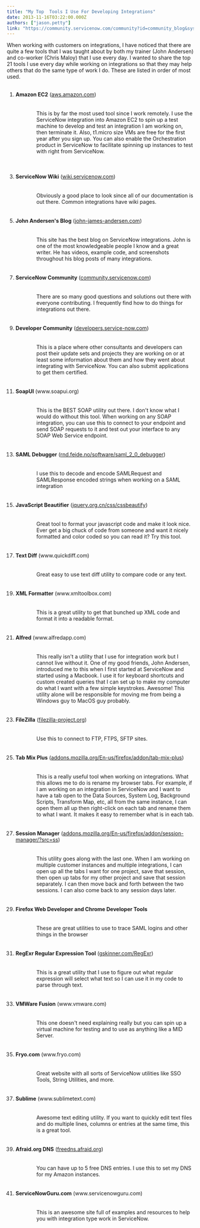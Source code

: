 ```yaml
---
title: "My Top  Tools I Use For Developing Integrations"
date: 2013-11-16T03:22:00.000Z
authors: ["jason.petty"]
link: "https://community.servicenow.com/community?id=community_blog&sys_id=187dae29dbd0dbc01dcaf3231f96191d"
---
```

<p>When working with customers on integrations, I have noticed that there are quite a few tools that I was taught about by both my trainer (John Andersen) and co-worker (Chris Maloy) that I use every day. I wanted to share the top 21 tools I use every day while working on integrations so that they may help others that do the same type of work I do. These are listed in order of most used.<br /><!--break--><br /><ol><li><b>Amazon EC2</b> (<a title="s.amazon.com" href="http://aws.amazon.com">aws.amazon.com</a>)</li><li style="list-style: none"><br /> <div style="margin-left: 2em"><br /> <div style="margin-left: 2em">This is by far the most used tool since I work remotely. I use the ServiceNow integration into Amazon EC2 to spin up a test machine to develop and test an integration I am working on, then terminate it. Also, t1.micro size VMs are free for the first year after you sign up. You can also enable the Orchestration product in ServiceNow to facilitate spinning up instances to test with right from ServiceNow.</div><br /></div><br /><br /></li><li><b>ServiceNow Wiki</b> (<a title="ki.servicenow.com" href="http://wiki.servicenow.com">wiki.servicenow.com</a>)</li><li style="list-style: none"><br /> <div style="margin-left: 2em"><br /> <div style="margin-left: 2em">Obviously a good place to look since all of our documentation is out there. Common integrations have wiki pages.</div><br /></div><br /></li><li><b>John Andersen's Blog</b> (<a title="hn-james-andersen.com" href="http://john-james-andersen.com">john-james-andersen.com</a>)</li><li style="list-style: none"><br /> <div style="margin-left: 2em"><br /> <div style="margin-left: 2em">This site has the best blog on ServiceNow integrations. John is one of the most knowledgeable people I know and a great writer. He has videos, example code, and screenshots throughout his blog posts of many integrations.</div><br /></div><br /></li><li><b>ServiceNow Community</b> (<a title="mmunity.servicenow.com" href="http://community.servicenow.com">community.servicenow.com</a>)</li><li style="list-style: none"><br /> <div style="margin-left: 2em"><br /> <div style="margin-left: 2em">There are so many good questions and solutions out there with everyone contributing. I frequently find how to do things for integrations out there.</div><br /></div><br /></li><li><b>Developer Community</b> (<a title="velopers.service-now.com" href="http://developers.service-now.com">developers.service-now.com</a>)</li><li style="list-style: none"><br /> <div style="margin-left: 2em"><br /> <div style="margin-left: 2em">This is a place where other consultants and developers can post their update sets and projects they are working on or at least some information about them and how they went about integrating with ServiceNow. You can also submit applications to get them certified.</div><br /></div><br /></li><li><b>SoapUI</b> (www.soapui.org)</li><li style="list-style: none"><br /> <div style="margin-left: 2em"><br /> <div style="margin-left: 2em">This is the BEST SOAP utility out there. I don't know what I would do without this tool. When working on any SOAP integration, you can use this to connect to your endpoint and send SOAP requests to it and test out your interface to any SOAP Web Service endpoint.</div><br /></div><br /></li><li><b>SAML Debugger</b> (<a title="d.feide.no/software/saml_2_0_debugger" href="http://rnd.feide.no/software/saml_2_0_debugger">rnd.feide.no/software/saml_2_0_debugger</a>)</li><li style="list-style: none"><br /> <div style="margin-left: 2em"><br /> <div style="margin-left: 2em">I use this to decode and encode SAMLRequest and SAMLResponse encoded strings when working on a SAML integration</div><br /></div><br /></li><li><b>JavaScript Beautifier</b> (<a title="uery.org.cn/css/cssbeautify" href="http://jquery.org.cn/css/cssbeautify">jquery.org.cn/css/cssbeautify</a>)</li><li style="list-style: none"><br /> <div style="margin-left: 2em"><br /> <div style="margin-left: 2em">Great tool to format your javascript code and make it look nice. Ever get a big chuck of code from someone and want it nicely formatted and color coded so you can read it? Try this tool.</div><br /></div><br /></li><li><b>Text Diff</b> (www.quickdiff.com)</li><li style="list-style: none"><br /> <div style="margin-left: 2em"><br /> <div style="margin-left: 2em">Great easy to use text diff utility to compare code or any text.</div><br /></div><br /></li><li><b>XML Formatter</b> (www.xmltoolbox.com)</li><li style="list-style: none"><br /> <div style="margin-left: 2em"><br /> <div style="margin-left: 2em">This is a great utility to get that bunched up XML code and format it into a readable format.</div><br /></div><br /></li><li><b>Alfred</b> (www.alfredapp.com)</li><li style="list-style: none"><br /> <div style="margin-left: 2em"><br /> <div style="margin-left: 2em">This really isn't a utility that I use for integration work but I cannot live without it. One of my good friends, John Andersen, introduced me to this when I first started at ServiceNow and started using a Macbook. I use it for keyboard shortcuts and custom created queries that I can set up to make my computer do what I want with a few simple keystrokes. Awesome! This utility alone will be responsible for moving me from being a Windows guy to MacOS guy probably.</div><br /></div><br /></li><li><b>FileZilla</b> (<a title="lezilla-project.org" href="http://filezilla-project.org">filezilla-project.org</a>)</li><li style="list-style: none"><br /> <div style="margin-left: 2em"><br /> <div style="margin-left: 2em">Use this to connect to FTP, FTPS, SFTP sites.</div><br /></div><br /></li><li><b>Tab Mix Plus</b> (<a title="dons.mozilla.org/En-us/firefox/addon/tab-mix-plus" href="http://addons.mozilla.org/En-us/firefox/addon/tab-mix-plus">addons.mozilla.org/En-us/firefox/addon/tab-mix-plus</a>)</li><li style="list-style: none"><br /> <div style="margin-left: 2em"><br /> <div style="margin-left: 2em">This is a really useful tool when working on integrations. What this allows me to do is rename my browser tabs. For example, if I am working on an integration in ServiceNow and I want to have a tab open to the Data Sources, System Log, Background Scripts, Transform Map, etc, all from the same instance, I can open them all up then right-click on each tab and rename them to what I want. It makes it easy to remember what is in each tab.</div><br /></div><br /></li><li><b>Session Manager</b> (<a title="dons.mozilla.org/En-us/firefox/addon/session-manager/?src=ss" href="http://addons.mozilla.org/En-us/firefox/addon/session-manager/?src=ss">addons.mozilla.org/En-us/firefox/addon/session-manager/?src=ss</a>)</li><li style="list-style: none"><br /> <div style="margin-left: 2em"><br /> <div style="margin-left: 2em">This utility goes along with the last one. When I am working on multiple customer instances and multiple integrations, I can open up all the tabs I want for one project, save that session, then open up tabs for my other project and save that session separately. I can then move back and forth between the two sessions. I can also come back to any session days later.</div><br /></div><br /></li><li><b>Firefox Web Developer and Chrome Developer Tools</b></li><li style="list-style: none"><br /> <div style="margin-left: 2em"><br /> <div style="margin-left: 2em">These are great utilities to use to trace SAML logins and other things in the browser</div><br /></div><br /></li><li><b>RegExr Regular Expression Tool</b> (<a title="kinner.com/RegExr" href="http://gskinner.com/RegExr">gskinner.com/RegExr</a>)</li><li style="list-style: none"><br /> <div style="margin-left: 2em"><br /> <div style="margin-left: 2em">This is a great utility that I use to figure out what regular expression will select what text so I can use it in my code to parse through text.</div><br /></div><br /></li><li><b>VMWare Fusion</b> (www.vmware.com)</li><li style="list-style: none"><br /> <div style="margin-left: 2em"><br /> <div style="margin-left: 2em">This one doesn't need explaining really but you can spin up a virtual machine for testing and to use as anything like a MID Server.</div><br /></div><br /></li><li><b>Fryo.com</b> (www.fryo.com)</li><li style="list-style: none"><br /> <div style="margin-left: 2em"><br /> <div style="margin-left: 2em">Great website with all sorts of ServiceNow utilities like SSO Tools, String Utilities, and more.</div><br /></div><br /></li><li><b>Sublime</b> (www.sublimetext.com)</li><li style="list-style: none"><br /> <div style="margin-left: 2em"><br /> <div style="margin-left: 2em">Awesome text editing utility. If you want to quickly edit text files and do multiple lines, columns or entries at the same time, this is a great tool.</div><br /></div><br /></li><li><b>Afraid.org DNS</b> (<a title="eedns.afraid.org" href="http://freedns.afraid.org">freedns.afraid.org</a>)</li><li style="list-style: none"><br /> <div style="margin-left: 2em"><br /> <div style="margin-left: 2em">You can have up to 5 free DNS entries. I use this to set my DNS for my Amazon instances.</div><br /></div><br /></li><li><b>ServiceNowGuru.com</b> (www.servicenowguru.com)</li><li style="list-style: none"><br /> <div style="margin-left: 2em"><br /> <div style="margin-left: 2em">This is an awesome site full of examples and resources to help you with integration type work in ServiceNow.</div><br /></div><br /></li></ol></p>